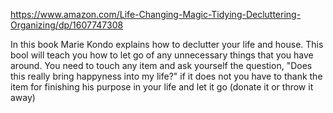 https://www.amazon.com/Life-Changing-Magic-Tidying-Decluttering-Organizing/dp/1607747308

In this book Marie Kondo explains how to declutter your life and house.
This bool will teach you how to let go of any unnecessary things that you have around.
You need to touch any item and ask yourself the question, "Does this really bring happyness into my life?" 
if it does not you have to thank the item for finishing his purpose in your life and let it go (donate it or throw it away)
